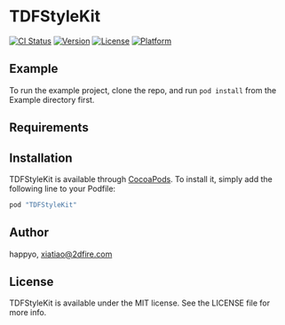 # TDFStyleKit

[![CI Status](http://img.shields.io/travis/happyo/TDFStyleKit.svg?style=flat)](https://travis-ci.org/happyo/TDFStyleKit)
[![Version](https://img.shields.io/cocoapods/v/TDFStyleKit.svg?style=flat)](http://cocoapods.org/pods/TDFStyleKit)
[![License](https://img.shields.io/cocoapods/l/TDFStyleKit.svg?style=flat)](http://cocoapods.org/pods/TDFStyleKit)
[![Platform](https://img.shields.io/cocoapods/p/TDFStyleKit.svg?style=flat)](http://cocoapods.org/pods/TDFStyleKit)

## Example

To run the example project, clone the repo, and run `pod install` from the Example directory first.

## Requirements

## Installation

TDFStyleKit is available through [CocoaPods](http://cocoapods.org). To install
it, simply add the following line to your Podfile:

```ruby
pod "TDFStyleKit"
```

## Author

happyo, xiatiao@2dfire.com

## License

TDFStyleKit is available under the MIT license. See the LICENSE file for more info.
